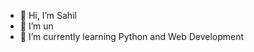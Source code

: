 - 👋 Hi, I’m Sahil
- 👀 I’m un
- 🌱 I’m currently learning Python and Web Development 

<!---
sxhilkumxr/sxhilkumxr is a ✨ special ✨ repository because its `README.md` (this file) appears on your GitHub profile.
You can click the Preview link to take a look at your changes.
--->
